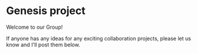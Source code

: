 # Genesis project

Welcome to our Group!

If anyone has any ideas for any exciting collaboration projects, please let us know and I'll post them below. 

